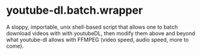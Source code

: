 # youtube-dl.batch.wrapper
A sloppy, importable, unix shell-based script that allows one to batch download videos with with youtubeDL, then modify them above and beyond what youtube-dl allows with FFMPEG (video speed, audio speed, more to come).
